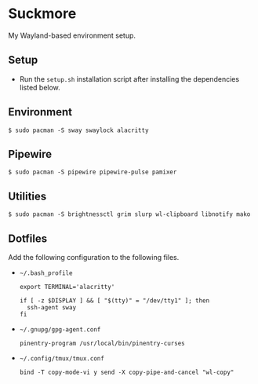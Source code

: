 # Suckmore

My Wayland-based environment setup.


## Setup

* Run the `setup.sh` installation script after installing the dependencies
  listed below.


## Environment

```
$ sudo pacman -S sway swaylock alacritty
```


## Pipewire

```
$ sudo pacman -S pipewire pipewire-pulse pamixer
```


## Utilities

```
$ sudo pacman -S brightnessctl grim slurp wl-clipboard libnotify mako
```


## Dotfiles

Add the following configuration to the following files.

* `~/.bash_profile`
  ```
  export TERMINAL='alacritty'

  if [ -z $DISPLAY ] && [ "$(tty)" = "/dev/tty1" ]; then
    ssh-agent sway
  fi
  ```
* `~/.gnupg/gpg-agent.conf`
  ```
  pinentry-program /usr/local/bin/pinentry-curses
  ```
* `~/.config/tmux/tmux.conf`
  ```
  bind -T copy-mode-vi y send -X copy-pipe-and-cancel "wl-copy"
  ```
